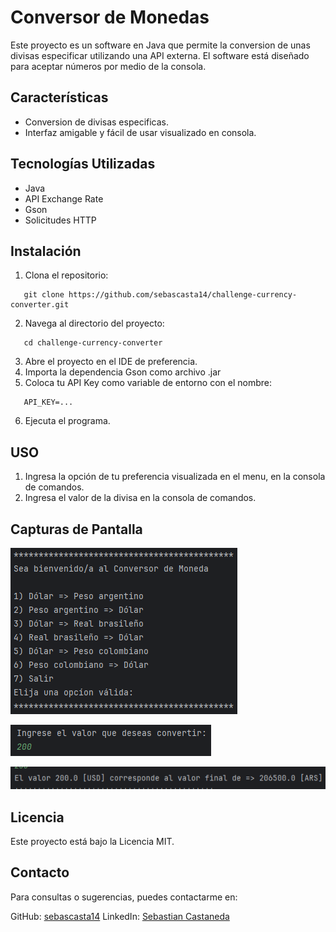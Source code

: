 # Conversor de Monedas

Este proyecto es un software en Java que permite la conversion de unas divisas especificar utilizando una API externa. El software está diseñado para aceptar números por medio de la consola.

## Características

- Conversion de divisas especificas.
- Interfaz amigable y fácil de usar visualizado en consola.

## Tecnologías Utilizadas

- Java
- API Exchange Rate
- Gson
- Solicitudes HTTP

## Instalación

1. Clona el repositorio:

```
   git clone https://github.com/sebascasta14/challenge-currency-converter.git
```

2. Navega al directorio del proyecto:

```
   cd challenge-currency-converter
```

3. Abre el proyecto en el IDE de preferencia.
4. Importa la dependencia Gson como archivo .jar
5. Coloca tu API Key como variable de entorno con el nombre:
```
   API_KEY=...
```
6. Ejecuta el programa.

## USO

1. Ingresa la opción de tu preferencia visualizada en el menu, en la consola de comandos.
2. Ingresa el valor de la divisa en la consola de comandos.

## Capturas de Pantalla

![Menu de opciones](./assets/menu.png)

![Ingreso del valor de la divisa](./assets/currency.png)

![Conversion de la divisa ingresada](./assets/final_currency.png)


## Licencia

Este proyecto está bajo la Licencia MIT.

## Contacto

Para consultas o sugerencias, puedes contactarme en:

GitHub: [sebascasta14](https://github.com/sebascasta14)
LinkedIn: [Sebastian Castaneda](https://www.linkedin.com/in/sebastian-castaneda-27564b236/)
